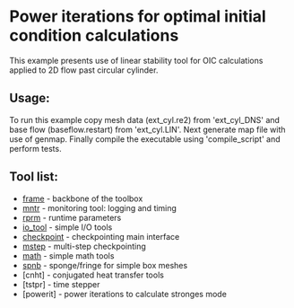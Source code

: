 # Power iterations for optimal initial condition calculations

This example presents use of linear stability tool for OIC calculations applied
to 2D flow past circular cylinder.

## Usage:
To run this example copy mesh data (ext_cyl.re2) from 'ext_cyl_DNS' and base flow (baseflow.restart) from 'ext_cyl.LIN'. Next generate map file with use of genmap. Finally compile the executable using 'compile_script' and perform tests.


## Tool list:
* [frame](https://kth-nek5000.github.io/KTH_Framework/group__frame.html) - backbone of the toolbox
* [mntr](https://kth-nek5000.github.io/KTH_Framework/group__monitor.html) - monitoring tool: logging and timing
* [rprm](https://kth-nek5000.github.io/KTH_Framework/group__runparam.html) - runtime parameters
* [io_tool](https://kth-nek5000.github.io/KTH_Framework/group__io__tools.html) - simple I/O tools
* [checkpoint](https://kth-nek5000.github.io/KTH_Framework/group__chkpoint.html) - checkpointing main interface
* [mstep](https://kth-nek5000.github.io/KTH_Framework/group__chkpoint__mstep.html) - multi-step checkpointing
* [math](https://kth-nek5000.github.io/KTH_Framework/group__math.html) - simple math tools
* [spnb](https://kth-nek5000.github.io/KTH_Framework/group__sponge__box.html) - sponge/fringe for simple box meshes
* [cnht] - conjugated heat transfer tools
* [tstpr] - time stepper
* [powerit] - power iterations to calculate stronges mode